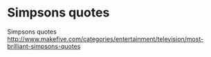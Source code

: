 # Simpsons quotes

Simpsons quotes   
http://www.makefive.com/categories/entertainment/television/most-brilliant-simpsons-quotes
